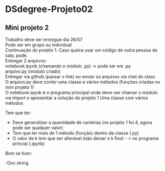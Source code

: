 # DSdegree-Projeto02

## Mini projeto 2

Trabalho deve ser entregue dia 26/07   
Pode ser em grupo ou individual   
Continuação do projeto 1. Caso queira usar um código de outra pessoa da sala, pode.   
Entregar 2 arquivos:   
notebook.ipynb (chamando o módulo .py) -> pode ser em .py   
arquivo.py (módulo criado)   
Entregar via github (passar o link) ou enviar os arquivos via chat do class   
O arquivo.py deve conter uma classe e vários métodos (funções criadas no mini projeto 1)   
O notebook.ipynb é o programa principal onde deve-ser chamar o módulo via import e apresentar a solução do projeto 1
Uma classe com vários métodos

Tem que ter:

- Deve generalizar a quantidade de carteiras (no projeto 1 foi 4, agora pode ser qualquer valor)
- Tem que ter mais de 1 método (função) dentro da classe (.py)
- O valor de k tem que ser alterável (não deixar o k fixo) - > no programa princial (.ipynb)

Bom se tiver:

-Doc string
